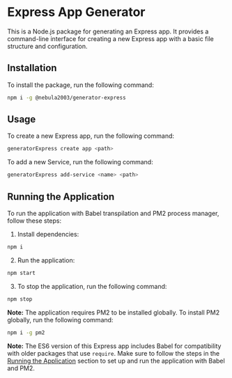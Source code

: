 <script src="https://cdnjs.cloudflare.com/ajax/libs/clipboard.js/2.0.8/clipboard.min.js"></script>

# Express App Generator

This is a Node.js package for generating an Express app. It provides a command-line interface for creating a new Express app with a basic file structure and configuration.

## Installation

To install the package, run the following command:

```bash
npm i -g @nebula2003/generator-express
```

## Usage

To create a new Express app, run the following command:

```bash
generatorExpress create app <path>
```

To add a new Service, run the following command:

```bash
generatorExpress add-service <name> <path>
```

## Running the Application

To run the application with Babel transpilation and PM2 process manager, follow these steps:

1. Install dependencies:

```bash
npm i
```

2. Run the application:

```bash
npm start
```

3. To stop the application, run the following command:

```bash
npm stop
```

**Note:** The application requires PM2 to be installed globally. To install PM2 globally, run the following command:

```bash
npm i -g pm2
```

**Note:** The ES6 version of this Express app includes Babel for compatibility with older packages that use `require`. Make sure to follow the steps in the [Running the Application](#running-the-application) section to set up and run the application with Babel and PM2.

<script>
  document.addEventListener('DOMContentLoaded', function () {
    // Find all code blocks with the language identifier 'bash'
    var bashCodeBlocks = document.querySelectorAll('code.language-bash');

    // Iterate through each code block and add a copy button
    bashCodeBlocks.forEach(function (codeBlock) {
      // Create a copy button
      var copyButton = document.createElement('button');
      copyButton.className = 'copy-button';
      copyButton.innerHTML = 'Copy';

      // Create a div to wrap the code block and copy button
      var wrapper = document.createElement('div');
      wrapper.className = 'code-block-wrapper';

      // Clone the code block and add it to the wrapper
      var codeBlockClone = codeBlock.cloneNode(true);
      wrapper.appendChild(copyButton);
      wrapper.appendChild(codeBlockClone);

      // Replace the original code block with the wrapper
      codeBlock.parentNode.replaceChild(wrapper, codeBlock);

      // Set up Clipboard.js for the copy button
      var clipboard = new ClipboardJS(copyButton, {
        target: function (trigger) {
          return trigger.nextElementSibling; // The cloned code block
        }
      });

      clipboard.on('success', function (e) {
        e.clearSelection();
      });
    });
  });
</script>
